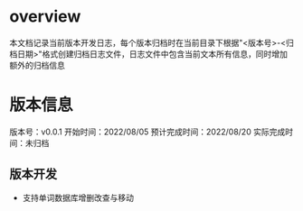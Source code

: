 # overview
本文档记录当前版本开发日志，每个版本归档时在当前目录下根据"<版本号>-<归档日期>"格式创建归档日志文件，日志文件中包含当前文本所有信息，同时增加额外的归档信息

# 版本信息
版本号：v0.0.1
开始时间：2022/08/05
预计完成时间：2022/08/20
实际完成时间：未归档

## 版本开发
* 支持单词数据库增删改查与移动